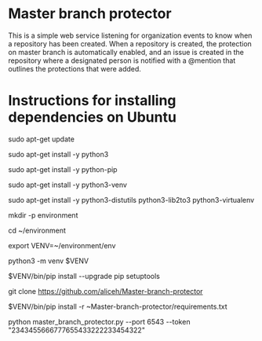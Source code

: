 # Master branch protector

This is a simple web service listening for organization events to know when a repository has been created. When a repository is created, the protection on master branch is automatically enabled, and an issue is created in the repository where a designated person is notified with a @mention that outlines the protections that were added.

# Instructions for installing dependencies on Ubuntu


sudo apt-get update

sudo apt-get install -y python3

sudo apt-get install -y python-pip

sudo apt-get install -y python3-venv

sudo apt-get install -y python3-distutils python3-lib2to3 python3-virtualenv

mkdir -p environment

cd ~/environment

export VENV=~/environment/env

python3 -m venv $VENV

$VENV/bin/pip install --upgrade pip setuptools

git clone https://github.com/aliceh/Master-branch-protector

$VENV/bin/pip install -r ~Master-branch-protector/requirements.txt 

python master_branch_protector.py --port 6543 --token "2343455666777655433222233454322"
